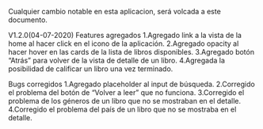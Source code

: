 Cualquier cambio notable en esta aplicacion, será volcada a este documento.

V1.2.0(04-07-2020)
Features agregados
1.Agregado link a la vista de la home al hacer click en el icono de la aplicación.
2.Agregado opacity al hacer hover en las cards de la lista de libros disponibles.
3.Agregado botón “Atrás” para volver de la vista de detalle de un libro.
4.Agregada la posibilidad de calificar un libro una vez terminado.

Bugs corregidos
1.Agregado placeholder al input de búsqueda.
2.Corregido el problema del botón de “Volver a leer” que no funciona.
3.Corregido el problema de los géneros de un libro que no se mostraban en el
detalle.
4.Corregido el problema del país de un libro que no se mostraba en el detalle.
